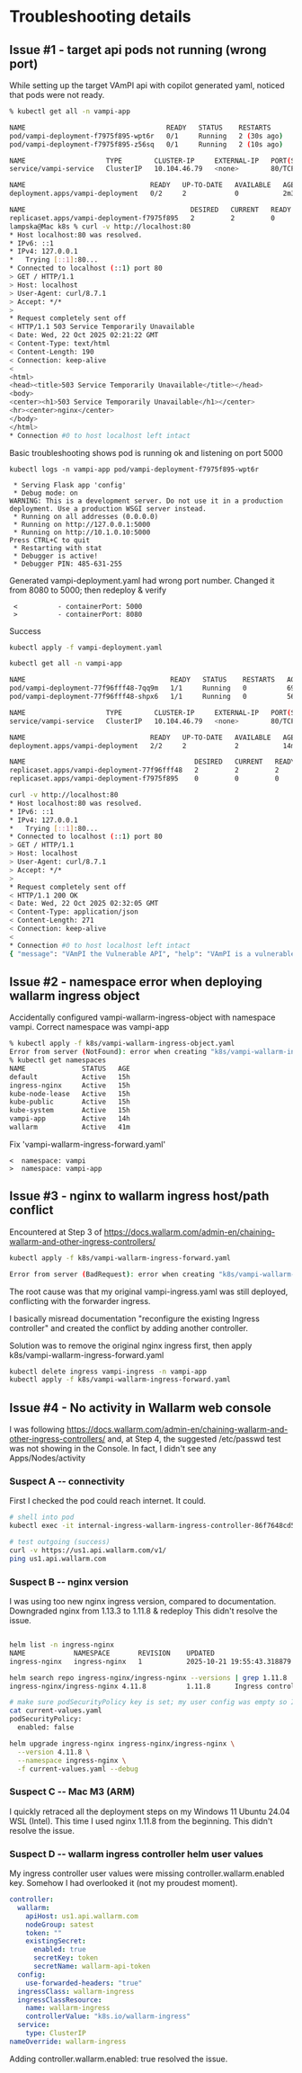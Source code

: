 # Troubleshooting details

## Issue #1 - target api pods not running (wrong port)

While setting up the target VAmPI api with copilot generated yaml, noticed that pods were not ready.


```bash
% kubectl get all -n vampi-app

NAME                                   READY   STATUS    RESTARTS      AGE
pod/vampi-deployment-f7975f895-wpt6r   0/1     Running   2 (30s ago)   2m30s
pod/vampi-deployment-f7975f895-z56sq   0/1     Running   2 (10s ago)   2m30s

NAME                    TYPE        CLUSTER-IP     EXTERNAL-IP   PORT(S)   AGE
service/vampi-service   ClusterIP   10.104.46.79   <none>        80/TCP    2m30s

NAME                               READY   UP-TO-DATE   AVAILABLE   AGE
deployment.apps/vampi-deployment   0/2     2            0           2m30s

NAME                                         DESIRED   CURRENT   READY   AGE
replicaset.apps/vampi-deployment-f7975f895   2         2         0       2m30s
lampska@Mac k8s % curl -v http://localhost:80          
* Host localhost:80 was resolved.
* IPv6: ::1
* IPv4: 127.0.0.1
*   Trying [::1]:80...
* Connected to localhost (::1) port 80
> GET / HTTP/1.1
> Host: localhost
> User-Agent: curl/8.7.1
> Accept: */*
> 
* Request completely sent off
< HTTP/1.1 503 Service Temporarily Unavailable
< Date: Wed, 22 Oct 2025 02:21:22 GMT
< Content-Type: text/html
< Content-Length: 190
< Connection: keep-alive
< 
<html>
<head><title>503 Service Temporarily Unavailable</title></head>
<body>
<center><h1>503 Service Temporarily Unavailable</h1></center>
<hr><center>nginx</center>
</body>
</html>
* Connection #0 to host localhost left intact
```

Basic troubleshooting shows pod is running ok and listening on port 5000

```
kubectl logs -n vampi-app pod/vampi-deployment-f7975f895-wpt6r 

 * Serving Flask app 'config'
 * Debug mode: on
WARNING: This is a development server. Do not use it in a production deployment. Use a production WSGI server instead.
 * Running on all addresses (0.0.0.0)
 * Running on http://127.0.0.1:5000
 * Running on http://10.1.0.10:5000
Press CTRL+C to quit
 * Restarting with stat
 * Debugger is active!
 * Debugger PIN: 485-631-255

```

Generated vampi-deployment.yaml had wrong port number. Changed it from 8080 to 5000; then redeploy & verify

```
 <          - containerPort: 5000
 >          - containerPort: 8080
```

Success

```bash
kubectl apply -f vampi-deployment.yaml

kubectl get all -n vampi-app                                   

NAME                                    READY   STATUS    RESTARTS   AGE
pod/vampi-deployment-77f96fff48-7qq9m   1/1     Running   0          69s
pod/vampi-deployment-77f96fff48-shpx6   1/1     Running   0          56s

NAME                    TYPE        CLUSTER-IP     EXTERNAL-IP   PORT(S)   AGE
service/vampi-service   ClusterIP   10.104.46.79   <none>        80/TCP    14m

NAME                               READY   UP-TO-DATE   AVAILABLE   AGE
deployment.apps/vampi-deployment   2/2     2            2           14m

NAME                                          DESIRED   CURRENT   READY   AGE
replicaset.apps/vampi-deployment-77f96fff48   2         2         2       69s
replicaset.apps/vampi-deployment-f7975f895    0         0         0       14m

curl -v http://localhost:80                                    
* Host localhost:80 was resolved.
* IPv6: ::1
* IPv4: 127.0.0.1
*   Trying [::1]:80...
* Connected to localhost (::1) port 80
> GET / HTTP/1.1
> Host: localhost
> User-Agent: curl/8.7.1
> Accept: */*
> 
* Request completely sent off
< HTTP/1.1 200 OK
< Date: Wed, 22 Oct 2025 02:32:05 GMT
< Content-Type: application/json
< Content-Length: 271
< Connection: keep-alive
< 
* Connection #0 to host localhost left intact
{ "message": "VAmPI the Vulnerable API", "help": "VAmPI is a vulnerable on purpose API. It was created in order to evaluate the efficiency of third party tools in identifying vulnerabilities in APIs but it can also be used in learning/teaching purposes.", "vulnerable":1}

```



## Issue #2 - namespace error when deploying wallarm ingress object

Accidentally configured vampi-wallarm-ingress-object with namespace vampi. Correct namespace was vampi-app

```bash
% kubectl apply -f k8s/vampi-wallarm-ingress-object.yaml
Error from server (NotFound): error when creating "k8s/vampi-wallarm-ingress-object.yaml": namespaces "vampi" not found
% kubectl get namespaces
NAME              STATUS   AGE
default           Active   15h
ingress-nginx     Active   15h
kube-node-lease   Active   15h
kube-public       Active   15h
kube-system       Active   15h
vampi-app         Active   14h
wallarm           Active   41m
```

Fix 'vampi-wallarm-ingress-forward.yaml'

```
<  namespace: vampi
>  namespace: vampi-app
```

## Issue #3 - nginx to wallarm ingress host/path conflict

Encountered at Step 3 of https://docs.wallarm.com/admin-en/chaining-wallarm-and-other-ingress-controllers/

```bash
kubectl apply -f k8s/vampi-wallarm-ingress-forward.yaml

Error from server (BadRequest): error when creating "k8s/vampi-wallarm-ingress-forward.yaml": admission webhook "validate.nginx.ingress.kubernetes.io" denied the request: host "localhost" and path "/" is already defined in ingress vampi-app/vampi-ingress
```

The root cause was that my original vampi-ingress.yaml was still deployed, conflicting with the forwarder ingress.

I basically misread documentation "reconfigure the existing Ingress controller" and created the conflict by adding another controller.

Solution was to remove the original nginx ingress first, then apply k8s/vampi-wallarm-ingress-forward.yaml

```bash
kubectl delete ingress vampi-ingress -n vampi-app
kubectl apply -f k8s/vampi-wallarm-ingress-forward.yaml
```

## Issue #4 - No activity in Wallarm web console

I was following https://docs.wallarm.com/admin-en/chaining-wallarm-and-other-ingress-controllers/ and, at Step 4, the suggested /etc/passwd test was not showing in the Console. In fact, I didn't see any Apps/Nodes/activity 

### Suspect A -- connectivity

First I checked the pod could reach internet. It could.

```bash
# shell into pod
kubectl exec -it internal-ingress-wallarm-ingress-controller-86f7648cd5-hxvdl -n wallarm -- /bin/bash

# test outgoing (success)
curl -v https://us1.api.wallarm.com/v1/
ping us1.api.wallarm.com
```

### Suspect B -- nginx version

I was using too new nginx ingress version, compared to documentation. Downgraded nginx from 1.13.3 to 1.11.8 & redeploy This didn't resolve the issue.

```bash

helm list -n ingress-nginx
NAME         	NAMESPACE    	REVISION	UPDATED                             	STATUS  	CHART               	APP VERSION
ingress-nginx	ingress-nginx	1       	2025-10-21 19:55:43.318879 -0600 MDT	deployed	ingress-nginx-4.13.3	1.13.3 

helm search repo ingress-nginx/ingress-nginx --versions | grep 1.11.8
ingress-nginx/ingress-nginx	4.11.8       	1.11.8     	Ingress controller for Kubernetes using NGINX a...

# make sure podSecurityPolicy key is set; my user config was empty so I just added that key
cat current-values.yaml                                 
podSecurityPolicy:
  enabled: false

helm upgrade ingress-nginx ingress-nginx/ingress-nginx \
  --version 4.11.8 \
  --namespace ingress-nginx \
  -f current-values.yaml --debug
```

### Suspect C -- Mac M3 (ARM)

I quickly retraced all the deployment steps on my Windows 11 Ubuntu 24.04 WSL (Intel). This time I used nginx 1.11.8 from the beginning. This didn't resolve the issue.

### Suspect D -- wallarm ingress controller helm user values

My ingress controller user values were missing controller.wallarm.enabled key. Somehow I had overlooked it (not my proudest moment).

```yaml
controller:
  wallarm:
    apiHost: us1.api.wallarm.com
    nodeGroup: satest
    token: ""
    existingSecret:
      enabled: true
      secretKey: token
      secretName: wallarm-api-token
  config:
    use-forwarded-headers: "true"
  ingressClass: wallarm-ingress
  ingressClassResource:
    name: wallarm-ingress
    controllerValue: "k8s.io/wallarm-ingress"
  service:
    type: ClusterIP
nameOverride: wallarm-ingress
```

Adding controller.wallarm.enabled: true resolved the issue.